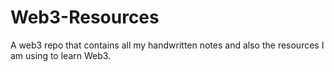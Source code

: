 # Web3-Resources
A web3 repo that contains all my handwritten notes and also the resources I am using to learn Web3.
